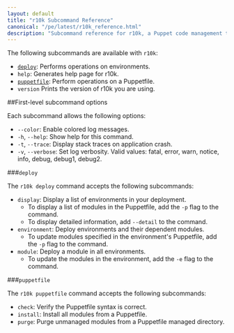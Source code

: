 ```yaml
---
layout: default
title: "r10k Subcommand Reference"
canonical: "/pe/latest/r10k_reference.html"
description: "Subcommand reference for r10k, a Puppet code management tool."
---
```


[setup]: ./r10k_setup.html
[r10kyaml]: ./r10k_yaml.html
[puppetfile]: ./r10k_puppetfile.html
[running]: ./r10k_run.html
[r10kindex]: ./r10k.md



The following subcommands are available with `r10k`:

* [`deploy`](#deploy): Performs operations on environments.
* `help`: Generates help page for r10k.
* [`puppetfile`](#puppetfile): Perform operations on a Puppetfile.
* `version` Prints the version of r10k you are using.

##First-level subcommand options

Each subcommand allows the following options:

* `--color`: Enable colored log messages.
* `-h`, `--help`: Show help for this command.
* `-t`, `--trace`: Display stack traces on application crash.
* `-v`, `--verbose`: Set log verbosity. Valid values: fatal, error, warn, notice, info, debug, debug1, debug2.
 
 
###`deploy`

The `r10k deploy` command accepts the following subcommands:

* `display`: Display a list of environments in your deployment.
  * To display a list of modules in the Puppetfile, add the `-p` flag to the command.
  * To display detailed information, add `--detail` to the command.
* `environment`: Deploy environments and their dependent modules. 
  * To update modules specified in the environment's Puppetfile, add the `-p` flag to the command.
* `module`: Deploy a module in all environments.
  * To update the modules in the environment, add the `-e` flag to the command.

###`puppetfile`

The `r10k puppetfile` command accepts the following subcommands:

* `check`: Verify the Puppetfile syntax is correct.
* `install`: Install all modules from a Puppetfile.
* `purge`: Purge unmanaged modules from a Puppetfile managed directory.